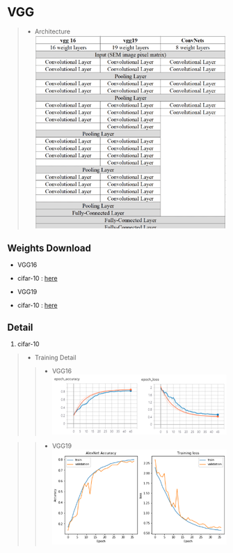 # **VGG**
> - Architecture
<br>![](/Doc/VGG16_VGG19_Architecture.png)

## **Weights Download**
- VGG16
* cifar-10 : [here](https://drive.google.com/open?id=1E9iDZkFmWs9fjhZYVW4oCk1aZGWjUxrO)

- VGG19
* cifar-10 : [here](https://drive.google.com/open?id=1eytiPyXmv5JLNniECIDSAwbH7hxP-JTt)

## **Detail**
1. cifar-10
> - Training Detail
>> - VGG16
<br>![VGG16](/Doc/VGG16_Accuracy_and_Loss.png)

>> - VGG19
<br>![VGG19](/Doc/VGG19_Accuracy_and_Loss.png)
